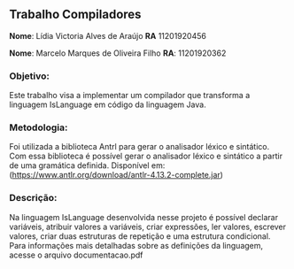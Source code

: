 ## Trabalho Compiladores

**Nome**: Lídia Victoria Alves de Araújo		**RA** 11201920456

**Nome**: Marcelo Marques de Oliveira Filho		**RA**: 11201920362

### Objetivo: 

Este trabalho visa a implementar um compilador que transforma a linguagem IsLanguage em código da linguagem Java.

### Metodologia:

Foi utilizada a biblioteca Antrl para gerar o analisador léxico e sintático. Com essa biblioteca é possível gerar o analisador léxico e sintático a partir de uma gramática definida. Disponível em: (https://www.antlr.org/download/antlr-4.13.2-complete.jar)

### Descrição: 

Na linguagem IsLanguage desenvolvida nesse projeto é possível declarar variáveis, atribuir valores a variáveis, criar expressões, ler valores, escrever valores, criar duas estruturas de repetição e uma estrutura condicional. Para informações mais detalhadas sobre as definições da linguagem, acesse o arquivo documentacao.pdf


